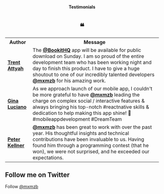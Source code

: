 <h4 align="center">Testimonials</h4>
<h1 align="center">❝</h1>

<table>
  <tr>
    <th>Author</th>
    <th>Message</th>
  </tr>
  <tr>
    <td><a target="_blank" href="https://twitter.com/BookitWithTrent/status/1322291723452624896"><b>Trent Attyah</b></a></td>
    <td>The <a href="https://twitter.com/BookitHQ" target="_blank"><b>@BookitHQ</b></a> app will be available for public download on Sunday. I am so proud of the entire development team who has been working night and day to finish this product. I have to give a huge shoutout to one of our incredibly talented developers <a href="https://twitter.com/mxmzb" target="_blank"><b>@mxmzb</b></a> for his amazing work.</td>
  </tr>
  <tr>
    <td><a target="_blank" href="https://twitter.com/gluciano/status/1309140878259302400"><b>Gina Luciano</b></a></td>
    <td>As we approach launch of our mobile app, I couldn't be more grateful to have <a href="https://twitter.com/mxmzb" target="_blank"><b>@mxmzb</b></a>
 leading the charge on complex social / interactive features & always bringing his top-notch #reactnative skills & dedication to help making this app shine! 🙏 #mobileappdevelopment #DreamTeam</td>
  </tr>
  <tr>
    <td><a target="_blank" href="https://twitter.com/pkellner/status/1261818199026221056"><b>Peter Kellner</b></a></td>
    <td><a href="https://twitter.com/mxmzb" target="_blank"><b>@mxmzb</b></a> has been great to work with over the past year. His thoughtful insights and technical contributions have been invaluable to us. Having found him through a programming contest (that he won), we were not surprised, and he exceeded our expectations.</td>
  </tr>
</table>

## Follow me on Twitter

Follow [@mxmzb](https://twitter.com/mxmzb)
